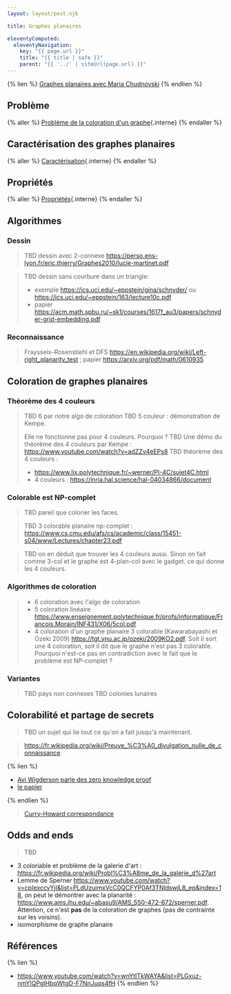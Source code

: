 ```yaml
---
layout: layout/post.njk

title: Graphes planaires

eleventyComputed:
  eleventyNavigation:
    key: "{{ page.url }}"
    title: "{{ title | safe }}"
    parent: "{{ '../' | siteUrl(page.url) }}"
---
```


{% lien %}
[Graphes planaires avec Maria Chudnovski](https://www.youtube.com/watch?v=xBkTIp6ajAg)
{% endlien %}

## Problème

{% aller %}
[Problème de la coloration d'un graphe](./problème/){.interne}
{% endaller %}

## Caractérisation des graphes planaires

{% aller %}
[Caractérisation](./caractérisation/){.interne}
{% endaller %}

## Propriétés

{% aller %}
[Propriétés](./propriétés/){.interne}
{% endaller %}

## Algorithmes

### Dessin

> TBD dessin avec 2-connexe <https://perso.ens-lyon.fr/eric.thierry/Graphes2010/lucie-martinet.pdf>

> TBD dessin sans courbure dans un triangle:
>   - exemple <https://ics.uci.edu/~eppstein/gina/schnyder/> ou <https://ics.uci.edu/~eppstein/163/lecture10c.pdf>
>   - papier <https://acm.math.spbu.ru/~sk1/courses/1617f_au3/papers/schnyder-grid-embedding.pdf>

### Reconnaissance

>  Fraysseix–Rosenstiehl et DFS <https://en.wikipedia.org/wiki/Left-right_planarity_test> ; papier <https://arxiv.org/pdf/math/0610935>

## Coloration de graphes planaires

### Théorème des 4 couleurs

> TBD 6 par notre algo de coloration
> TBD 5 couleur : démonstration de Kempe.
>
> Elle ne fonctionne pas pour 4 couleurs. Pourquoi ?
> TBD Une démo du théorème des 4 couleurs par Kempe : <https://www.youtube.com/watch?v=adZZv4eEPs8>
> TBD théorème des 4 couleurs :
>
> - <https://www.lix.polytechnique.fr/~werner/PI-4C/sujet4C.html>
> - 4 couleurs : <https://inria.hal.science/hal-04034866/document>

### Colorable est NP-complet

> TBD pareil que colorier les faces.
 
> TBD 3 colorable planaire np-complet : <https://www.cs.cmu.edu/afs/cs/academic/class/15451-s04/www/Lectures/chapter23.pdf>

> TBD on en déduit que trouver les 4 couleurs aussi. Sinon on fait comme 3-col et le graphe est 4-plan-col avec le gadget. ce qui donne les 4 couleurs.

### Algorithmes de coloration

> - 6 coloration avec l'algo de coloration
> - 5 coloration linéaire <https://www.enseignement.polytechnique.fr/profs/informatique/Francois.Morain/INF431/X06/5col.pdf>
> - 4 coloration d'un graphe planaire 3 colorable (Kawarabayashi et Ozeki 2009) <https://tgt.ynu.ac.jp/ozeki/2009KO2.pdf>. Soit il sort une 4 coloration, soit il dit que le graphe n'est pas 3 colorable. Pourquoi n'est-ce pas en contradiction avec le fait que le problème est NP-complet ?

### Variantes

> TBD pays non connexes
> TBD colonies lunaires

## Colorabilité et partage de secrets

> TBD un sujet qui lie tout ce qu'on a fait jusqu'à maintenant.

> <https://fr.wikipedia.org/wiki/Preuve_%C3%A0_divulgation_nulle_de_connaissance>
>
{% lien %}

- [Avi Wigderson parle des zero knowledge proof](https://www.youtube.com/watch?v=5ovdoxnfFVc)
- [le papier](https://www.wisdom.weizmann.ac.il/~oded/X/gmw1j.pdf)

{% endlien %}

> [Curry-Howard correspondance](https://fr.wikipedia.org/wiki/Correspondance_de_Curry-Howard)

## Odds and ends

> TBD

- 3 coloriable et problème de la galerie d'art : <https://fr.wikipedia.org/wiki/Probl%C3%A8me_de_la_galerie_d%27art>
- Lemme de Sperner <https://www.youtube.com/watch?v=cpIexccvYjI&list=PLdUzuimxVcC0QCFYP0Af3TNldswjL8_ep&index=18>, on peut le démontrer avec la planarité : <https://www.ams.jhu.edu/~abasu9/AMS_550-472-672/sperner.pdf>. Attention, ce n'est **pas** de la coloration de graphes (pas de contrainte sur les voisins).
- isomorphisme de graphe planaire
<!-- > TBD Theorem (Tutte, 1956). A 4-connected planar graph has a Hamiltonian cycle. -->

## Références

{% lien %}
- <https://www.youtube.com/watch?v=wnYtITkWAYA&list=PLGxuz-nmYlQPgIHbqWtgD-F7NnJuqs4fH>
{% endlien %}

<!-- 
- <http://monge.univ-mlv.fr/~goaoc/lec1.pdf>
- <https://personalpages.manchester.ac.uk/staff/mark.muldoon/Teaching/DiscreteMaths/LectureNotes/PlanarGraphs.pdf> -->
